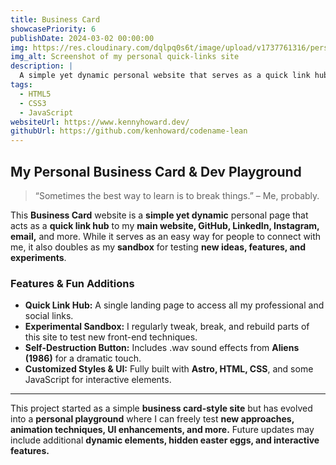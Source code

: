 ```yaml
---
title: Business Card 
showcasePriority: 6
publishDate: 2024-03-02 00:00:00
img: https://res.cloudinary.com/dqlpq0s6t/image/upload/v1737761316/personal_website_MK2/business_card_website_hdgcwq.png
img_alt: Screenshot of my personal quick-links site
description: |
  A simple yet dynamic personal website that serves as a quick link hub and an experimental sandbox for testing new ideas.
tags:
  - HTML5
  - CSS3
  - JavaScript
websiteUrl: https://www.kennyhoward.dev/
githubUrl: https://github.com/kenhoward/codename-lean
---
```


## My Personal Business Card & Dev Playground

> “Sometimes the best way to learn is to break things.” – Me, probably.

This **Business Card** website is a **simple yet dynamic** personal page that acts as a **quick link hub** to my **main website, GitHub, LinkedIn, Instagram, email,** and more. While it serves as an easy way for people to connect with me, it also doubles as my **sandbox** for testing **new ideas, features, and experiments**.

### **Features & Fun Additions**
- **Quick Link Hub:** A single landing page to access all my professional and social links.  
- **Experimental Sandbox:** I regularly tweak, break, and rebuild parts of this site to test new front-end techniques.  
- **Self-Destruction Button:** Includes .wav sound effects from **Aliens (1986)** for a dramatic touch.  
- **Customized Styles & UI:** Fully built with **Astro, HTML, CSS**, and some JavaScript for interactive elements.  

---

This project started as a simple **business card-style site** but has evolved into a **personal playground** where I can freely test **new approaches, animation techniques, UI enhancements, and more.** Future updates may include additional **dynamic elements, hidden easter eggs, and interactive features.**
